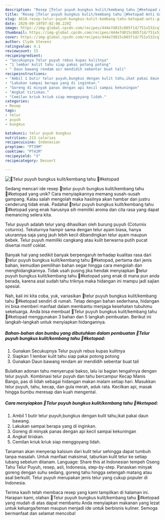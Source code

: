 ```yaml
---
description: "Resep 💢Telur puyuh bungkus kulit/kembang tahu 💢#ketopad Anti Gagal"
title: "Resep 💢Telur puyuh bungkus kulit/kembang tahu 💢#ketopad Anti Gagal"
slug: 4618-resep-telur-puyuh-bungkus-kulit-kembang-tahu-ketopad-anti-gagal
date: 2020-09-19T07:02:08.229Z
image: https://img-global.cpcdn.com/recipes/444e7d815c885f1d/751x532cq70/💢telur-puyuh-bungkus-kulitkembang-tahu-💢ketopad-foto-resep-utama.jpg
thumbnail: https://img-global.cpcdn.com/recipes/444e7d815c885f1d/751x532cq70/💢telur-puyuh-bungkus-kulitkembang-tahu-💢ketopad-foto-resep-utama.jpg
cover: https://img-global.cpcdn.com/recipes/444e7d815c885f1d/751x532cq70/💢telur-puyuh-bungkus-kulitkembang-tahu-💢ketopad-foto-resep-utama.jpg
author: Clyde Stevens
ratingvalue: 4.1
reviewcount: 15
recipeingredient:
- "Secukupnya Telur puyuh rebus kupas kulitnya"
- "1 lembar kulit tahu siap pakai potong potong"
- " Daun bawang rendam air mendidih sebentar buat tali"
recipeinstructions:
- "Ambil 1 butir telur puyuh,bungkus dengan kulit tahu,ikat pakai daun bawang."
- "Lakukan sampai berapa yang di inginkan."
- "Goreng di minyak panas dengan api kecil sampai kekuningan"
- "Angkat tiriskan."
- "Cemilan kriuk kriuk siap menggoyang lidah."
categories:
- Resep
tags:
- telur
- puyuh
- bungkus

katakunci: telur puyuh bungkus 
nutrition: 213 calories
recipecuisine: Indonesian
preptime: "PT39M"
cooktime: "PT42M"
recipeyield: "3"
recipecategory: Dessert

---
```



![💢Telur puyuh bungkus kulit/kembang tahu 💢#ketopad](https://img-global.cpcdn.com/recipes/444e7d815c885f1d/751x532cq70/💢telur-puyuh-bungkus-kulitkembang-tahu-💢ketopad-foto-resep-utama.jpg)

Sedang mencari ide resep 💢telur puyuh bungkus kulit/kembang tahu 💢#ketopad yang unik? Cara menyiapkannya memang susah-susah gampang. Kalau salah mengolah maka hasilnya akan hambar dan justru cenderung tidak enak. Padahal 💢telur puyuh bungkus kulit/kembang tahu 💢#ketopad yang enak harusnya sih memiliki aroma dan cita rasa yang dapat memancing selera kita.

Telur puyuh adalah telur yang dihasilkan oleh burung puyuh (Coturnix coturnix). Teksturnya hampir sama dengan telur ayam biasa, hanya ukurannya saja yang jauh lebih kecil dibandingkan telur ayam maupun bebek. Telur puyuh memiliki cangkang atau kulit berwarna putih pucat disertai motif coklat.

Banyak hal yang sedikit banyak berpengaruh terhadap kualitas rasa dari 💢telur puyuh bungkus kulit/kembang tahu 💢#ketopad, pertama dari jenis bahan, kemudian pemilihan bahan segar hingga cara mengolah dan menghidangkannya. Tidak usah pusing jika hendak menyiapkan 💢telur puyuh bungkus kulit/kembang tahu 💢#ketopad yang enak di mana pun anda berada, karena asal sudah tahu triknya maka hidangan ini mampu jadi sajian spesial.


Nah, kali ini kita coba, yuk, variasikan 💢telur puyuh bungkus kulit/kembang tahu 💢#ketopad sendiri di rumah. Tetap dengan bahan sederhana, hidangan ini bisa memberi manfaat dalam membantu menjaga kesehatan tubuhmu sekeluarga. Anda bisa membuat 💢Telur puyuh bungkus kulit/kembang tahu 💢#ketopad menggunakan 3 bahan dan 5 langkah pembuatan. Berikut ini langkah-langkah untuk menyiapkan hidangannya.

<!--inarticleads1-->

##### Bahan-bahan dan bumbu yang dibutuhkan dalam pembuatan 💢Telur puyuh bungkus kulit/kembang tahu 💢#ketopad:

1. Gunakan Secukupnya Telur puyuh rebus kupas kulitnya
1. Siapkan 1 lembar kulit tahu siap pakai potong potong
1. Gunakan  Daun bawang rendam air mendidih sebentar buat tali


Bulatkan adonan tahu menyerupai bakso, lalu isi bagian tengahnya dengan telur puyuh. Kombinasi telur puyuh dan tahu bercampur Kecap Manis Bango, pas di lidah sebagai hidangan makan malam setiap hari. Masukkan telur puyuh, tahu, kecap, dan gula merah, aduk rata. Kecilkan api, masak hingga bumbu meresap dan kuah mengental. 

<!--inarticleads2-->

##### Cara menyiapkan 💢Telur puyuh bungkus kulit/kembang tahu 💢#ketopad:

1. Ambil 1 butir telur puyuh,bungkus dengan kulit tahu,ikat pakai daun bawang.
1. Lakukan sampai berapa yang di inginkan.
1. Goreng di minyak panas dengan api kecil sampai kekuningan
1. Angkat tiriskan.
1. Cemilan kriuk kriuk siap menggoyang lidah.


Tanaman akan menyerap kalsium dari kulit telur sehingga dapat tumbuh tanpa masalah. Untuk manfaat maksimal, taburkan kulit telur ke setiap lubang sebelum ditanam. Language: Share this at Indonesian tempeh Oseng Tahu Telur Puyuh, resep, asli, Indonesia, step-by-step. Panaskan minyak goreng dengan suhu sedang, goreng tahu hingga setengah matang atau asal berkulit. Telur puyuh merupakan jenis telur yang cukup populer di Indonesia. 

Terima kasih telah membaca resep yang kami tampilkan di halaman ini. Harapan kami, olahan 💢Telur puyuh bungkus kulit/kembang tahu 💢#ketopad yang mudah di atas dapat membantu Anda menyiapkan makanan yang lezat untuk keluarga/teman maupun menjadi ide untuk berbisnis kuliner. Semoga bermanfaat dan selamat mencoba!
